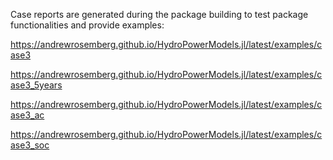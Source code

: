 Case reports are generated during the package building to test package functionalities and provide examples:

<https://andrewrosemberg.github.io/HydroPowerModels.jl/latest/examples/case3>

<https://andrewrosemberg.github.io/HydroPowerModels.jl/latest/examples/case3_5years>

<https://andrewrosemberg.github.io/HydroPowerModels.jl/latest/examples/case3_ac>

<https://andrewrosemberg.github.io/HydroPowerModels.jl/latest/examples/case3_soc>


